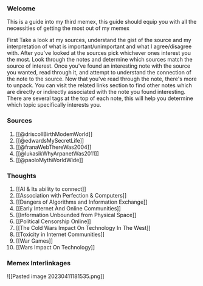 ### Welcome

This is a guide into my third memex, this guide should equip you with all the necessities of getting the most out of my memex

First Take a look at my sources, understand the gist of the source and my interpretation of what is important/unimportant and what I agree/disagree with. After you've looked at the sources pick whichever ones interest you the most. Look through the notes and determine which sources match the source of interest. Once you've found an interesting note with the source you wanted, read through it, and attempt to understand the connection of the note to the source. Now that you've read through the note, there's more to unpack. You can visit the related links section to find other notes which are directly or indirectly associated with the note you found interesting. There are several tags at the top of each note, this will help you determine which topic specifically interests you.

### Sources 
1. [[@driscollBirthModemWorld]]
2. [[@edwardsMySecretLife]]
3. [[@franaWebThereWas2004]]
4. [[@lukasikWhyArpanetWas2011]]
5. [[@paoloMythWorldWide]]

### Thoughts
1. [[AI & Its ability to connect]]
2. [[Association with Perfection & Computers]]
3. [[Dangers of Algorithms and Information Exchange]]
4. [[Early Internet And Online Communities]]
5. [[Information Unbounded from Physical Space]]
6. [[Political Censorship Online]]
7. [[The Cold Wars Impact On Technology In The West]]
8. [[Toxicity in Internet Communities]]
9. [[War Games]]
10. [[Wars Impact On Technology]]

### Memex Interlinkages

![[Pasted image 20230411181535.png]]